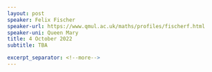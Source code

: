 ```yaml
---
layout: post
speaker: Felix Fischer
speaker-url: https://www.qmul.ac.uk/maths/profiles/fischerf.html
speaker-uni: Queen Mary
title: 4 October 2022
subtitle: TBA

excerpt_separator: <!--more-->
---
```


<!--more-->
